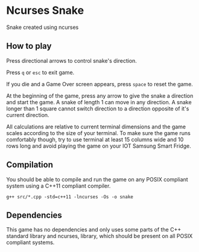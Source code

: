 # Ncurses Snake
Snake created using ncurses

## How to play

Press directional arrows to control snake's direction.

Press `q` or `esc` to exit game.

If you die and a Game Over screen appears, press `space` to reset the game.

At the beginning of the game, press any arrow to give the snake a direction and start the game. 
A snake of length 1 can move in any direction. A snake longer than 1 square cannot switch direction to a direction 
opposite of it's current direction.

All calculations are relative to current terminal dimensions and the game scales according to the size of your terminal. 
To make sure the game runs comfortably though, try to use terminal at least 15 columns wide and 10 rows long and avoid
playing the game on your IOT Samsung Smart Fridge.

## Compilation

You should be able to compile and run the game on any POSIX compliant system using a C++11 compliant compiler.

`g++ src/*.cpp -std=c++11 -lncurses -Os -o snake`

## Dependencies

This game has no dependencies and only uses some parts of the C++ standard library and ncurses, library, which should 
be present on all POSIX compliant systems.
